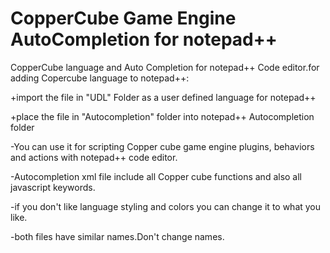# CopperCube Game Engine AutoCompletion for notepad++



CopperCube language and Auto Completion for notepad++ Code editor.for adding Copercube language to notepad++:

  +import the file in "UDL" Folder as a user defined language for notepad++
  
  +place the file in "Autocompletion" folder into notepad++ Autocompletion folder



-You can use it for scripting Copper cube game engine plugins, behaviors and actions with notepad++ code editor.

-Autocompletion xml file include all Copper cube functions and also all javascript keywords.

-if you don't like language styling and colors you can change it to what you like.

-both files have similar names.Don't change names.


